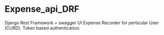 # Expense_api_DRF
Django Rest Framework + swagger UI
Expense Recorder for perticular User (CURD).
Token based authentication.
